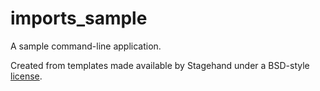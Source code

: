 # imports_sample

A sample command-line application.

Created from templates made available by Stagehand under a BSD-style
[license](https://github.com/dart-lang/stagehand/blob/master/LICENSE).
